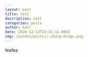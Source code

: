 ```yaml
---
layout: post
title: test
description: test
categories: posts
author: karl
date: 2020-12-13T22:31:11.604Z
img: /assets/posts/c-sharp-blogs.png
---
```

feafea